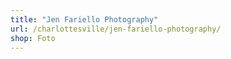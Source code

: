 ```yaml
---
title: "Jen Fariello Photography"
url: /charlottesville/jen-fariello-photography/
shop: Foto
---
```

